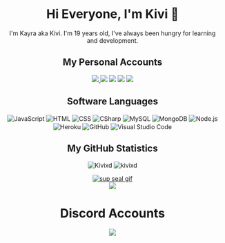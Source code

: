<h1 align="center">Hi Everyone, I'm Kivi 👋</h1> <p align="center">
<p align="center">
I'm Kayra aka Kivi. I'm 19 years old, I've always been hungry for learning and development.
<br>
</p>

<h2 align="center">My Personal Accounts</h2>
<p align="center">
<a href="https://discord.com/users/847867697136271410" target"blank_"><img src="https://img.shields.io/badge/discord%20-111111.svg?&style=for-the-badge&logo=discord&logoColor=white">
 <a href="https://www.instagram.com/kivicimxd" target"blank_"><img src="https://img.shields.io/badge/INSTAGRAM%20-111111.svg?&style=for-the-badge&logo=instagram&logoColor=white"></a>
<a href="https://github.com/kivixd" target"blank_"><img src="https://img.shields.io/badge/GitHub%20-111111.svg?&style=for-the-badge&logo=github&logoColor=white"></a>
<a href="https://open.spotify.com/user/31rk62o46kyjpuvlalhueqvi3hku?si=b6edcdb907e64f94" target"blank_"><img src="https://img.shields.io/badge/Spotify%20-111111.svg?&style=for-the-badge&logo=spotify&logoColor=white"></a>
<a href="https://steamcommunity.com/profiles/76561199390159573/" target"blank_"><img src="https://img.shields.io/badge/steam%20-111111.svg?&style=for-the-badge&logo=steam&logoColor=white"></a>
</p>

<h2 align="center">Software Languages</h2>
<div align="center">
 <img alt="JavaScript" align="center" src="https://img.shields.io/badge/-JavaScript-05122A?style=flat&logo=javascript"/>
 <img alt="HTML" align="center" src="https://img.shields.io/badge/-HTML-05122A?style=flat&logo=HTML5"/>
 <img alt="CSS" align="center" src="https://img.shields.io/badge/-CSS-05122A?style=flat&logo=CSS3&logoColor=1572B6"/>
 <img alt="CSharp" align="center" src="https://img.shields.io/badge/-C%20Sharp-05122A?style=flat&logo=csharp"/>
 <img alt="MySQL" align="center" src="https://img.shields.io/badge/-MySQL-05122A?style=flat&logo=MySQL"/>
 <img alt="MongoDB" align="center" src="https://img.shields.io/badge/-MongoDB-05122A?style=flat&logo=mongodb"/>
 <img alt="Node.js" align="center" src="https://img.shields.io/badge/-Node.js-05122A?style=flat&logo=node.js"/>
 <img alt="Heroku" align="center" src="https://img.shields.io/badge/-Heroku-05122A?style=flat&logo=heroku"/>
 <img alt="GitHub" align="center" src="https://img.shields.io/badge/-GitHub-05122A?style=flat&logo=github"/>
 <img alt="Visual Studio Code" align="center" src="https://img.shields.io/badge/-Visual%20Studio%20Code-05122A?style=flat&logo=visual-studio-code&logoColor=007ACC"/>
</div>

<h2 align="center">My GitHub Statistics</h2>
<p align="center"> <img src="https://komarev.com/ghpvc/?username=kivixd" alt="Kivixd" /> <img src="https://img.shields.io/github/followers/kivixd?label=follow&style=social" alt="kivixd" /> </p>
<p align="center">
<a href="https://github.com/kivixd/" target="_blank"><img alt="sup seal gif" src="https://github-readme-stats.vercel.app/api?username=kivixd&theme=dark&show_icons=true&count_private=true&hide_border=true" /></a><br>
<a href="https://github.com/kivixd/" target="_blank"><img src="https://github-readme-stats.vercel.app/api/top-langs/?username=Wonxen&theme=dark&count_private=true&show_icons=true&hide_border=true"/></a>
</p>

  <h1 align="center">Discord Accounts</h1>
<p align="center">
  <a href="https://github.com/kivixd/" target="_blank"><img src="https://lanyard-profile-readme.vercel.app/api/545976310342746152?theme=dark&bg=171a1f&animated=true&hideDiscrim=false&borderRadius=10px&locale=true"/></a>
